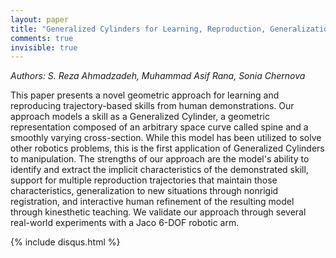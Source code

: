 ```yaml
---
layout: paper
title: "Generalized Cylinders for Learning, Reproduction, Generalization, and Refinement of Robot Skills"
comments: true
invisible: true
---
```


<p class="text-left"><i>Authors: S. Reza Ahmadzadeh, Muhammad Asif Rana, Sonia Chernova</i></p>

This paper presents a novel geometric approach for learning and reproducing trajectory-based skills from human demonstrations. Our approach models a skill as a Generalized Cylinder, a geometric representation composed of an arbitrary space curve called spine and a smoothly varying cross-section.  While this model has been utilized to solve other robotics problems, this is the first application of Generalized Cylinders to manipulation.  The strengths of our approach are the model's ability to identify and extract the implicit characteristics of the demonstrated skill, support for multiple reproduction trajectories that maintain those characteristics, generalization to new situations through nonrigid registration, and interactive human refinement of the resulting model through kinesthetic teaching.  We validate our approach through several real-world experiments with a Jaco 6-DOF robotic arm.

{% include disqus.html %}